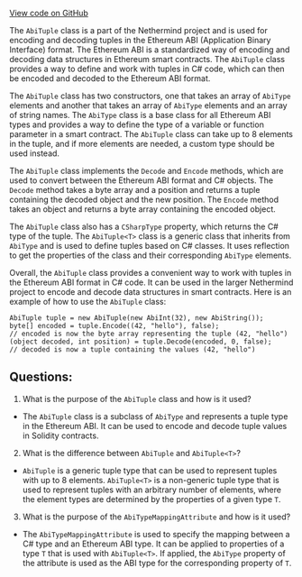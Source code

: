 [View code on GitHub](https://github.com/nethermindeth/nethermind/Nethermind.Abi/AbiTuple.cs)

The `AbiTuple` class is a part of the Nethermind project and is used for encoding and decoding tuples in the Ethereum ABI (Application Binary Interface) format. The Ethereum ABI is a standardized way of encoding and decoding data structures in Ethereum smart contracts. The `AbiTuple` class provides a way to define and work with tuples in C# code, which can then be encoded and decoded to the Ethereum ABI format.

The `AbiTuple` class has two constructors, one that takes an array of `AbiType` elements and another that takes an array of `AbiType` elements and an array of string names. The `AbiType` class is a base class for all Ethereum ABI types and provides a way to define the type of a variable or function parameter in a smart contract. The `AbiTuple` class can take up to 8 elements in the tuple, and if more elements are needed, a custom type should be used instead.

The `AbiTuple` class implements the `Decode` and `Encode` methods, which are used to convert between the Ethereum ABI format and C# objects. The `Decode` method takes a byte array and a position and returns a tuple containing the decoded object and the new position. The `Encode` method takes an object and returns a byte array containing the encoded object.

The `AbiTuple` class also has a `CSharpType` property, which returns the C# type of the tuple. The `AbiTuple<T>` class is a generic class that inherits from `AbiType` and is used to define tuples based on C# classes. It uses reflection to get the properties of the class and their corresponding `AbiType` elements.

Overall, the `AbiTuple` class provides a convenient way to work with tuples in the Ethereum ABI format in C# code. It can be used in the larger Nethermind project to encode and decode data structures in smart contracts. Here is an example of how to use the `AbiTuple` class:

```
AbiTuple tuple = new AbiTuple(new AbiInt(32), new AbiString());
byte[] encoded = tuple.Encode((42, "hello"), false);
// encoded is now the byte array representing the tuple (42, "hello")
(object decoded, int position) = tuple.Decode(encoded, 0, false);
// decoded is now a tuple containing the values (42, "hello")
```
## Questions: 
 1. What is the purpose of the `AbiTuple` class and how is it used?
- The `AbiTuple` class is a subclass of `AbiType` and represents a tuple type in the Ethereum ABI. It can be used to encode and decode tuple values in Solidity contracts.

2. What is the difference between `AbiTuple` and `AbiTuple<T>`?
- `AbiTuple` is a generic tuple type that can be used to represent tuples with up to 8 elements. `AbiTuple<T>` is a non-generic tuple type that is used to represent tuples with an arbitrary number of elements, where the element types are determined by the properties of a given type `T`.

3. What is the purpose of the `AbiTypeMappingAttribute` and how is it used?
- The `AbiTypeMappingAttribute` is used to specify the mapping between a C# type and an Ethereum ABI type. It can be applied to properties of a type `T` that is used with `AbiTuple<T>`. If applied, the `AbiType` property of the attribute is used as the ABI type for the corresponding property of `T`.